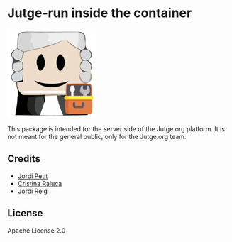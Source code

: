 # Jutge-run inside the container

![Logo](documentation/jutge-toolkit.png)

This package is intended for the server side of the Jutge.org platform. It is not meant for the general public, only for the Jutge.org team.

## Credits

- [Jordi Petit](https://github.com/jordi-petit)
- [Cristina Raluca](https://github.com/ralucado)
- [Jordi Reig](https://github.com/jordireig)

## License

Apache License 2.0
